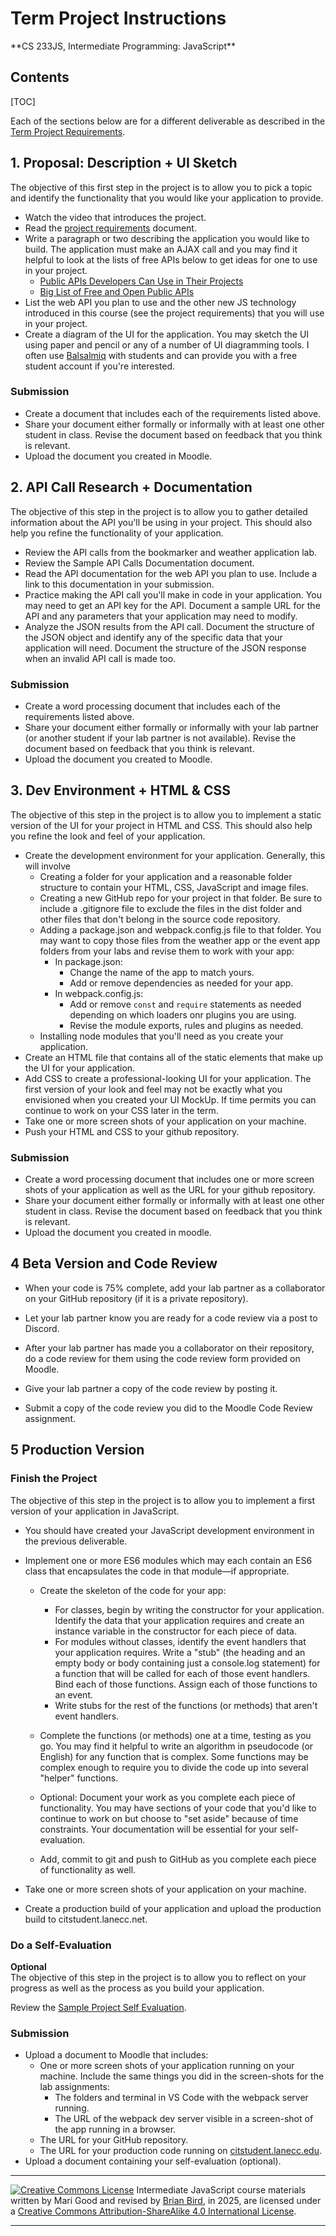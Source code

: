 <h1>Term Project Instructions</h1>
**CS 233JS, Intermediate Programming: JavaScript**

<h2>Contents</h2>

[TOC]

Each of the sections below are for a different deliverable as described in the [Term Project Requirements](CS233JS_ProjectRequirements.html).

## 1. Proposal: Description + UI Sketch

The objective of this first step in the project is to allow you to pick a topic and identify the functionality that you would like your application to provide.

- Watch the video that introduces the project.
- Read the [project requirements](CS233JS_ProjectRequirements.html) document.
- Write a paragraph or two describing the application you would like to build.  The application must make an AJAX call and you may find it helpful to look at the lists of free APIs below to get ideas for one to use in your project.
  - [Public APIs Developers Can Use in Their Projects](https://www.freecodecamp.org/news/public-apis-for-developers/) 
  - [Big List of Free and Open Public APIs](https://mixedanalytics.com/blog/list-actually-free-open-no-auth-needed-apis/)
- List the web API you plan to use and the other new JS technology introduced in this course (see the project requirements) that you will use in your project.
- Create a diagram of the UI for the application. You may sketch the UI using paper and pencil or any of a number of UI diagramming tools. I often use [Balsalmiq](https://balsamiq.com/) with students and can provide you with a free student account if you're interested.

### Submission

- Create a document that includes each of the requirements listed above.
- Share your document either formally or informally with at least one other student in class. Revise the document based on feedback that you think is relevant.
- Upload the document you created in Moodle.

## 2. API Call Research + Documentation

The objective of this step in the project is to allow you to gather detailed information about the API you'll be using in your project. This should also help you refine the functionality of your application.

- Review the API calls from the bookmarker and weather application lab.
- Review the Sample API Calls Documentation document.
- Read the API documentation for the web API you plan to use. Include a link to this documentation in your submission.
- Practice making the API call you'll make in code in your application. You may need to get an API key for the API. Document a sample URL for the API and any parameters that your application may need to modify.
- Analyze the JSON results from the API call. Document the structure of the JSON object and identify any of the specific data that your application will need. Document the structure of the JSON response when an invalid API call is made too.

### Submission

- Create a word processing document that includes each of the requirements listed above.
- Share your document either formally or informally with your lab partner (or another student if your lab partner is not available). Revise the document based on feedback that you think is relevant.
- Upload the document you created to Moodle.

## 3. Dev Environment + HTML & CSS

The objective of this step in the  project is to allow you to implement a static version of the UI for your project in HTML and CSS. This should also help you refine the look and feel of your application.

- Create the development environment for your application. Generally, this will involve 
  - Creating a folder for your application and a reasonable folder structure to contain your HTML, CSS, JavaScript and image files.
  - Creating a new GitHub repo for your project in that folder. Be sure to include a .gitignore file to exclude the files in the dist folder and other files that don't belong in the source code repository.
  - Adding a package.json and webpack.config.js file to that folder. You may want to copy those files from the weather app or the event app folders from  your labs and revise them to work with your app:
    - In package.json:
      - Change the name of the app to match yours.
      - Add or remove dependencies as needed for your app.
    - In webpack.config.js:
      - Add or remove `const` and `require` statements as needed depending on which loaders onr plugins you are using.
      - Revise the module exports, rules and plugins as needed.
  - Installing node modules that you'll need as you create your application.
- Create an HTML file that contains all of the static elements that make up the UI for your application.
- Add CSS to create a professional-looking UI for your application. The  first version of your look and feel may not be exactly what you  envisioned when you created your UI MockUp. If time permits you can  continue to work on your CSS later in the term.
- Take one or more screen shots of your application on your machine.
- Push your HTML and CSS to your github repository.

### Submission

- Create a word processing document that includes one or more screen shots of  your application as well as the URL for your github repository.
- Share your document either formally or informally with at least one other  student in class. Revise the document based on feedback that you think  is relevant.
- Upload the document you created in moodle.

## 4 Beta Version and Code Review

- When your code is 75% complete, add your lab partner as a collaborator on your GitHub repository (if it is a private repository).
- Let your lab partner know you are ready for a code review via a post to Discord.
- After your lab partner has made you a collaborator on their repository, do a code review for them using the code review form provided on Moodle.
- Give your lab partner a copy of the code review by posting it.

- Submit a copy of the code review you did to the Moodle Code Review assignment.

## 5 Production Version

### Finish the Project

The objective of this step in the project is to allow you to implement a first version of your application in JavaScript. 

- You should have created your JavaScript development environment in the previous deliverable.
- Implement one or more ES6 modules which may each contain an ES6 class that encapsulates the code in that module&mdash;if appropriate.
  - Create the skeleton of the code for your app:
    - For classes, begin by writing the constructor for your application. Identify the data that your application requires and create an instance variable in the constructor for each piece of data. 
    - For modules without classes, identify the event handlers that your application requires. Write a "stub" (the heading and an empty  body or body containing just a console.log statement) for a function that will be called for each of those event handlers. Bind each of those functions. Assign each of those functions to an event.
    - Write stubs for the rest of the functions (or methods) that aren't event handlers. 
  
  - Complete the functions (or methods) one at a time, testing as you go. You may find it helpful to write an algorithm in pseudocode (or English) for any function that is complex. Some functions may be  complex enough to require you to divide the code up into several  "helper" functions.
  - Optional: Document your work as you complete each piece of functionality. You may have sections of your code that you'd like to continue to work on but choose to "set aside" because of time constraints. Your documentation will be essential for your self-evaluation.
  - Add, commit to git and push to GitHub as you complete each piece of functionality as well.
  
- Take one or more screen shots of your application on your machine.
- Create a production build of your application and upload the production build to citstudent.lanecc.net.

### Do a Self-Evaluation

  **Optional**  
The objective of this step in the project is to allow you to reflect  on your progress as well as the process as you build your application. 

Review the [Sample Project Self Evaluation](SampleProjectSelf-Evaluation.html).

### Submission

- Upload a document to Moodle that includes:
  -  One or more screen shots of your application running on your machine.
     Include the same things you did in the screen-shots for the lab assignments:
     -  The folders and terminal in VS Code with the webpack server running.
     -  The URL of the webpack dev server visible in a screen-shot of the app running in a browser.
  -  The URL for your GitHub repository.
  -  The URL for your production code running on [citstudent.lanecc.edu](citstudent.lanecc.edu).
- Upload a document containing your self-evaluation (optional).



---

[![Creative Commons License](https://i.creativecommons.org/l/by-sa/4.0/88x31.png)](http://creativecommons.org/licenses/by-sa/4.0/) Intermediate JavaScript course materials written by Mari Good and revised by [Brian Bird](https://profbird.dev), in <time>2025</time>, are licensed under a [Creative Commons Attribution-ShareAlike 4.0 International License](http://creativecommons.org/licenses/by-sa/4.0/). 

---

